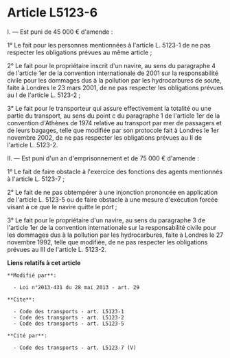 # Article L5123-6

I. ― Est puni de 45 000 € d'amende : 

1° Le fait pour les personnes mentionnées à l'article L. 5123-1 de ne pas respecter les obligations prévues au même
article ; 

2° Le fait pour le propriétaire inscrit d'un navire, au sens du paragraphe 4 de l'article 1er de la convention internationale
de 2001 sur la responsabilité civile pour les dommages dus à la pollution par les hydrocarbures de soute, faite à Londres le
23 mars 2001, de ne pas respecter les obligations prévues au I de l'article L. 5123-2 ; 

3° Le fait pour le transporteur qui assure effectivement la totalité ou une partie du transport, au sens du point c du
paragraphe 1 de l'article 1er de la convention d'Athènes de 1974 relative au transport par mer de passagers et de leurs
bagages, telle que modifiée par son protocole fait à Londres le 1er novembre 2002, de ne pas respecter les obligations
prévues au II de l'article L. 5123-2. 

II. ― Est puni d'un an d'emprisonnement et de 75 000 € d'amende : 

1° Le fait de faire obstacle à l'exercice des fonctions des agents mentionnés à l'article L. 5123-7 ; 

2° Le fait de ne pas obtempérer à une injonction prononcée en application de l'article L. 5123-5 ou de faire obstacle à une
mesure d'exécution forcée visant à ce que le navire quitte le port ;

3° Le fait pour le propriétaire d'un navire, au sens du paragraphe 3 de l'article 1er de la convention internationale sur la
responsabilité civile pour les dommages dus à la pollution par les hydrocarbures, faite à Londres le 27 novembre 1992, telle
que modifiée, de ne pas respecter les obligations prévues au III de l'article L. 5123-2.

**Liens relatifs à cet article**

	**Modifié par**:

	  - Loi n°2013-431 du 28 mai 2013 - art. 29

	**Cite**:

	  - Code des transports - art. L5123-1
	  - Code des transports - art. L5123-2
	  - Code des transports - art. L5123-5

	**Cité par**:

	  - Code des transports - art. L5123-7 (V)
